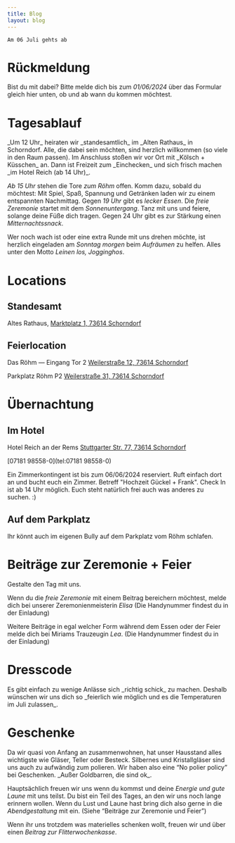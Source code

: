 ```yaml
---
title: Blog
layout: blog
---
```


`Am 06 Juli gehts ab`

<h1 id="ruckmeldung">Rückmeldung</h1>

Bist du mit dabei?
Bitte melde dich bis zum _01/06/2024_ über das Formular gleich hier unten, ob und ab wann du kommen möchtest.

<div data-tf-live="01HTSG1V3S22WZW547X0ZCFSJ9"></div><script src="//embed.typeform.com/next/embed.js"></script>


<h1 id="tagesablauf">Tagesablauf</h1>
_Um 12 Uhr_ heiraten wir _standesamtlich_ im _Alten Rathaus_ in Schorndorf. Alle, die dabei sein möchten, sind herzlich 
willkommen (so viele in den Raum passen). Im Anschluss stoßen wir vor Ort mit _Kölsch + Küsschen_ an. Dann ist Freizeit zum _Einchecken_ und sich frisch machen _im Hotel Reich (ab 14 Uhr)_. 

_Ab 15 Uhr_ stehen die Tore _zum Röhm_ offen. Komm dazu, sobald du möchtest: Mit Spiel, Spaß, Spannung und Getränken laden wir zu einem entspannten Nachmittag. Gegen _19 Uhr_ gibt es _lecker Essen_. Die _freie Zeremonie_ startet mit dem _Sonnenuntergang_. Tanz mit uns und feiere, solange deine Füße dich tragen. Gegen 24 Uhr gibt es zur Stärkung einen _Mitternachtssnack_.

Wer noch wach ist oder eine extra Runde mit uns drehen möchte, ist herzlich eingeladen am _Sonntag morgen_ beim _Aufräumen_ zu helfen. Alles unter den Motto _Leinen los, Jogginghos_.

<h1 id="locations">Locations</h1>

## Standesamt
Altes Rathaus, 
[Marktplatz 1, 73614 Schorndorf](https://maps.app.goo.gl/8TYHGyMhZABj9CQ9A)

## Feierlocation
Das Röhm — Eingang Tor 2
[Weilerstraße 12, 73614 Schorndorf](https://maps.app.goo.gl/yTGNwaZEJ2o4fisJ6)

Parkplatz Röhm P2
[Weilerstraße 31, 73614 Schorndorf](https://maps.app.goo.gl/TfSSNpUWWHLBR9ZZ7)


<h1 id="ubernachtung">Übernachtung</h1>

## Im Hotel
Hotel Reich an der Rems
[Stuttgarter Str. 77, 73614 Schorndorf](https://maps.app.goo.gl/eSFm64yzwBSQ5BZB8)

[07181 98558-0](tel:07181 98558-0)

Ein Zimmerkontingent ist bis zum 06/06/2024 reserviert. Ruft einfach dort an und bucht euch ein Zimmer. Betreff "Hochzeit Gückel + Frank". Check In ist ab 14 Uhr möglich.
Euch steht natürlich frei auch was anderes zu suchen. :)

## Auf dem Parkplatz
Ihr könnt auch im eigenen Bully auf dem Parkplatz vom Röhm schlafen.


<h1 id="beitrage">Beiträge zur Zeremonie + Feier</h1>
Gestalte den Tag mit uns.

Wenn du die _freie Zeremonie_ mit einem Beitrag bereichern möchtest, melde dich bei unserer Zeremonienmeisterin _Elisa_ (Die Handynummer findest du in der Einladung)

Weitere Beiträge in egal welcher Form während dem Essen oder der Feier melde dich bei Miriams Trauzeugin _Lea_. (Die Handynummer findest du in der Einladung)

<h1 id="dresscode">Dresscode</h1>
Es gibt einfach zu wenige Anlässe sich _richtig schick_ zu machen. Deshalb wünschen wir uns dich so _feierlich wie möglich und es die Temperaturen im Juli zulassen_.

<h1 id="geschenke">Geschenke</h1>
Da wir quasi von Anfang an zusammenwohnen, hat unser Hausstand alles wichtigste wie Gläser, Teller oder Besteck. Silbernes und Kristallgläser sind uns auch zu aufwändig zum polieren. Wir haben also eine “No polier policy” bei Geschenken. _Außer Goldbarren, die sind ok_.
    
Hauptsächlich freuen wir uns wenn du kommst und deine _Energie und gute Laune_ mit uns teilst. Du bist ein Teil des Tages, an den wir uns noch lange erinnern wollen. Wenn du Lust und Laune hast bring dich also gerne in die _Abendgestaltung_ mit ein. (Siehe “Beiträge zur Zeremonie und Feier”)
    
Wenn ihr uns trotzdem was materielles schenken wollt, freuen wir und über einen _Beitrag zur Flitterwochenkasse_.
